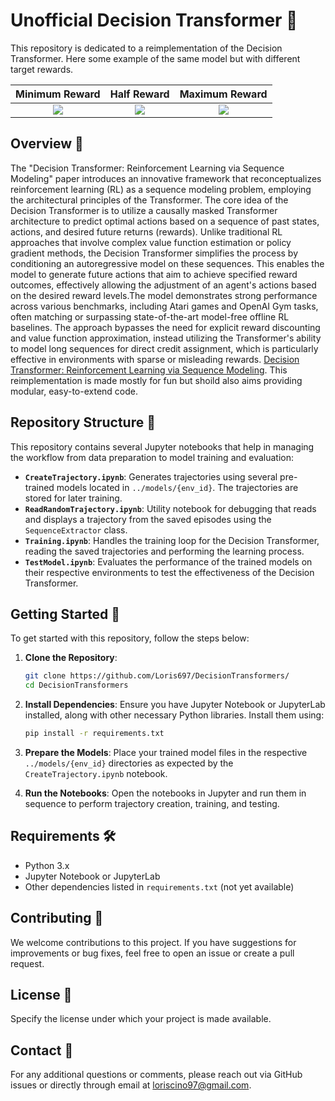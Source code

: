#  Unofficial Decision Transformer  🤖

This repository is dedicated to a reimplementation of the Decision Transformer. Here some example of the same model but with different target rewards.

 Minimum Reward        |  Half Reward  |  Maximum Reward
:-------------------------:|:-------------------------:|:-------------------------:
![](https://github.com/Loris697/DecisionTransformers/blob/main/output_folder/starting_rewards0.0_0.gif?raw=true)  |  ![](https://github.com/Loris697/DecisionTransformers/blob/main/output_folder/starting_rewards0.5_0.gif) |  ![](https://github.com/Loris697/DecisionTransformers/blob/main/output_folder/starting_rewards1.0_1.gif)


## Overview 📖

The "Decision Transformer: Reinforcement Learning via Sequence Modeling" paper introduces an innovative framework that reconceptualizes reinforcement learning (RL) as a sequence modeling problem, employing the architectural principles of the Transformer. The core idea of the Decision Transformer is to utilize a causally masked Transformer architecture to predict optimal actions based on a sequence of past states, actions, and desired future returns (rewards). Unlike traditional RL approaches that involve complex value function estimation or policy gradient methods, the Decision Transformer simplifies the process by conditioning an autoregressive model on these sequences. This enables the model to generate future actions that aim to achieve specified reward outcomes, effectively allowing the adjustment of an agent's actions based on the desired reward levels.The model demonstrates strong performance across various benchmarks, including Atari games and OpenAI Gym tasks, often matching or surpassing state-of-the-art model-free offline RL baselines. The approach bypasses the need for explicit reward discounting and value function approximation, instead utilizing the Transformer's ability to model long sequences for direct credit assignment, which is particularly effective in environments with sparse or misleading rewards. [Decision Transformer: Reinforcement Learning via Sequence Modeling](https://proceedings.neurips.cc/paper_files/paper/2021/file/7f489f642a0ddb10272b5c31057f0663-Paper.pdf). This reimplementation is made mostly for fun but shoild also aims providing modular, easy-to-extend code.

## Repository Structure 📁

This repository contains several Jupyter notebooks that help in managing the workflow from data preparation to model training and evaluation:

- **`CreateTrajectory.ipynb`**: Generates trajectories using several pre-trained models located in `../models/{env_id}`. The trajectories are stored for later training.
- **`ReadRandomTrajectory.ipynb`**: Utility notebook for debugging that reads and displays a trajectory from the saved episodes using the `SequenceExtractor` class.
- **`Training.ipynb`**: Handles the training loop for the Decision Transformer, reading the saved trajectories and performing the learning process.
- **`TestModel.ipynb`**: Evaluates the performance of the trained models on their respective environments to test the effectiveness of the Decision Transformer.

## Getting Started 🚀

To get started with this repository, follow the steps below:

1. **Clone the Repository**:
   ```bash
   git clone https://github.com/Loris697/DecisionTransformers/
   cd DecisionTransformers
   ```

2. **Install Dependencies**:
   Ensure you have Jupyter Notebook or JupyterLab installed, along with other necessary Python libraries. Install them using:
   
   ```bash
   pip install -r requirements.txt
   ```

4. **Prepare the Models**:
   Place your trained model files in the respective `../models/{env_id}` directories as expected by the `CreateTrajectory.ipynb` notebook.

5. **Run the Notebooks**:
   Open the notebooks in Jupyter and run them in sequence to perform trajectory creation, training, and testing.

## Requirements 🛠️

- Python 3.x
- Jupyter Notebook or JupyterLab
- Other dependencies listed in `requirements.txt` (not yet available)

## Contributing 🤝

We welcome contributions to this project. If you have suggestions for improvements or bug fixes, feel free to open an issue or create a pull request.

## License 📄

Specify the license under which your project is made available.

## Contact 📧

For any additional questions or comments, please reach out via GitHub issues or directly through email at [loriscino97@gmail.com](mailto:loriscino97@gmail.com).
